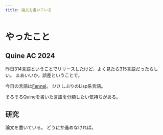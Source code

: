 ```yaml
---
title: 論文を書いている
---
```


# やったこと

## Quine AC 2024

昨日314言語ということでリリースしたけど、よく見たら315言語だったらしい。
まあいいか。誤差ということで。

今日の言語は[Fennel](https://fennel-lang.org)。
ひさしぶりのLisp系言語。

そろそろQuineを書いた言語を分類したい気持ちがある。

## 研究

論文を書いている。
どうにか進めなければ。
